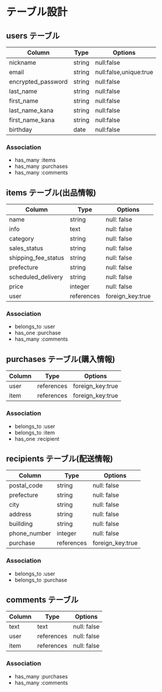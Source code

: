 # テーブル設計

## users テーブル

| Column             | Type    | Options                |
| ------------------ | ------- | ---------------------- |
| nickname           | string  | null:false             |
| email              | string  | null:false,unique:true |
| encrypted_password | string  | null:false             |
| last_name          | string  | null:false             |
| first_name         | string  | null:false             |
| last_name_kana     | string  | null:false             |
| first_name_kana    | string  | null:false             |
| birthday           | date    | null:false             |

### Association
- has_many :items
- has_many :purchases
- has_many :comments


## items テーブル(出品情報)

| Column              | Type                 | Options          |
| ------------------- | -------------------- | ---------------- |
| name                | string               | null: false      |
| info                | text                 | null: false      |
| category            | string               | null: false      |
| sales_status        | string               | null: false      |
| shipping_fee_status | string               | null: false      |
| prefecture          | string               | null: false      |
| scheduled_delivery  | string               | null: false      |
| price               | integer              | null: false      |
| user                | references           | foreign_key:true |

### Association
- belongs_to :user
- has_one :purchase
- has_many :comments

## purchases テーブル(購入情報)

| Column                | Type                 | Options          |
| --------------------- | -------------------- | ---------------- |
| user                  | references           | foreign_key:true |
| item                  | references           | foreign_key:true |

### Association
- belongs_to :user
- belongs_to :item
- has_one :recipient

## recipients テーブル(配送情報)

| Column       | Type       | Options          |
| ------------ | ---------- | ---------------- |
| postal_code  | string     | null: false      |
| prefecture   | string     | null: false      |
| city         | string     | null: false      |
| address      | string     | null: false      |
| buillding    | string     | null: false      |
| phone_number | integer    | null: false      |
| purchase     | references | foreign_key:true |

### Association
- belongs_to :user
- belongs_to :purchase

## comments テーブル

| Column    | Type       | Options     |
| --------- | ---------- | ----------- |
| text      | text       | null: false |
| user      | references | null: false |
| item      | references | null: false |

### Association
- has_many :purchases
- has_many :comments